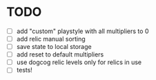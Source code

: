 # TODO

- [ ] add "custom" playstyle with all multipliers to 0
- [ ] add relic manual sorting
- [ ] save state to local storage
- [ ] add reset to default multipliers
- [ ] use dogcog relic levels only for relics in use
- [ ] tests!
